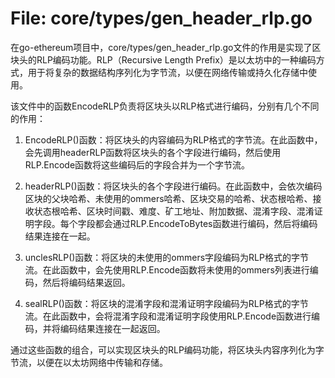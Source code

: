 # File: core/types/gen_header_rlp.go

在go-ethereum项目中，core/types/gen_header_rlp.go文件的作用是实现了区块头的RLP编码功能。RLP（Recursive Length Prefix）是以太坊中的一种编码方式，用于将复杂的数据结构序列化为字节流，以便在网络传输或持久化存储中使用。

该文件中的函数EncodeRLP负责将区块头以RLP格式进行编码，分别有几个不同的作用：

1. EncodeRLP()函数：将区块头的内容编码为RLP格式的字节流。在此函数中，会先调用headerRLP函数将区块头的各个字段进行编码，然后使用RLP.Encode函数将这些编码后的字段合并为一个字节流。

2. headerRLP()函数：将区块头的各个字段进行编码。在此函数中，会依次编码区块的父块哈希、未使用的ommers哈希、区块交易的哈希、状态根哈希、接收状态根哈希、区块时间戳、难度、矿工地址、附加数据、混淆字段、混淆证明字段。每个字段都会通过RLP.EncodeToBytes函数进行编码，然后将编码结果连接在一起。

3. unclesRLP()函数：将区块的未使用的ommers字段编码为RLP格式的字节流。在此函数中，会先使用RLP.Encode函数将未使用的ommers列表进行编码，然后将编码结果返回。

4. sealRLP()函数：将区块的混淆字段和混淆证明字段编码为RLP格式的字节流。在此函数中，会将混淆字段和混淆证明字段使用RLP.Encode函数进行编码，并将编码结果连接在一起返回。

通过这些函数的组合，可以实现区块头的RLP编码功能，将区块头内容序列化为字节流，以便在以太坊网络中传输和存储。

